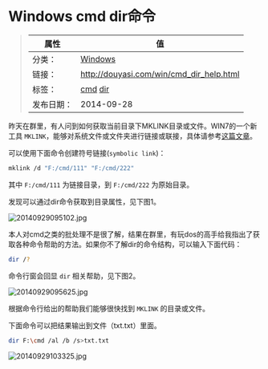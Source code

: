 # Windows cmd dir命令

>|  属性  |  值  |
>| ----- | ----- |
>| 分类： | [Windows](http://douyasi.com/category/win/) |
>| 链接： | http://douyasi.com/win/cmd_dir_help.html |
>| 标签： | [cmd](http://douyasi.com/tag/cmd) [dir](http://douyasi.com/tag/dir)  |
>| 发布日期： | 2014-09-28 |

昨天在群里，有人问到如何获取当前目录下MKLINK目录或文件。WIN7的一个新工具 `MKLINK`，能够对系统文件或文件夹进行链接或联接，具体请参考[这篇文章](http://llloo.cn/archives/1018.html)。

可以使用下面命令创建符号链接(`symbolic link`)：

```bash
mklink /d "F:/cmd/111" "F:/cmd/222"
```

其中 `F:/cmd/111` 为链接目录，到 `F:/cmd/222` 为原始目录。

发现可以通过dir命令获取到目录属性，见下图1。 

![20140929095102.jpg][1]



本人对cmd之类的批处理不是很了解，结果在群里，有玩dos的高手给我指出了获取各种命令帮助的方法。如果你不了解dir的命令结构，可以输入下面代码：

```bash
dir /?
```

命令行窗会回显 `dir` 相关帮助，见下图2。
 
![20140929095625.jpg][2]

根据命令行给出的帮助我们能够很快找到 `MKLINK` 的目录或文件。


下面命令可以把结果输出到文件（txt.txt）里面。

```bash
dir F:\cmd /al /b /s>txt.txt
```
 
![20140929103325.jpg][3]

[1]: http://douyasi.com/usr/uploads/2014/09/3366931916.jpg
[2]: http://douyasi.com/usr/uploads/2014/09/164577313.jpg
[3]: http://douyasi.com/usr/uploads/2014/09/2039339280.jpg